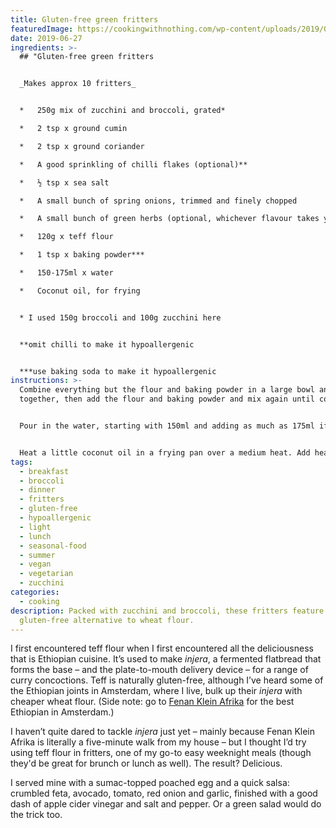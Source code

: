 ```yaml
---
title: Gluten-free green fritters
featuredImage: https://cookingwithnothing.com/wp-content/uploads/2019/06/DSC_0283-1-sml.jpg
date: 2019-06-27
ingredients: >-
  ## "Gluten-free green fritters


  _Makes approx 10 fritters_


  *   250g mix of zucchini and broccoli, grated*

  *   2 tsp x ground cumin

  *   2 tsp x ground coriander

  *   A good sprinkling of chilli flakes (optional)**

  *   ½ tsp x sea salt

  *   A small bunch of spring onions, trimmed and finely chopped

  *   A small bunch of green herbs (optional, whichever flavour takes your fancy)

  *   120g x teff flour

  *   1 tsp x baking powder***

  *   150-175ml x water

  *   Coconut oil, for frying


  * I used 150g broccoli and 100g zucchini here


  **omit chilli to make it hypoallergenic


  ***use baking soda to make it hypoallergenic
instructions: >-
  Combine everything but the flour and baking powder in a large bowl and mix
  together, then add the flour and baking powder and mix again until combined.


  Pour in the water, starting with 150ml and adding as much as 175ml if needed, mixing as you go. You’re looking for a thick, sturdy consistency. Not watery, but it shouldn’t be dry either – think of thick Greek yoghurt or something similar.


  Heat a little coconut oil in a frying pan over a medium heat. Add heaped tablespoons of the batter to the pan (starting with just one if you’re not sure of the consistency, and adding more water or more flour to adjust if necessary). Press the batter down to spread it out a bit. You want the fritters quite thin so the flour cooks through. Cook for 3-4 minutes on each side, until brown and cooked through.
tags:
  - breakfast
  - broccoli
  - dinner
  - fritters
  - gluten-free
  - hypoallergenic
  - light
  - lunch
  - seasonal-food
  - summer
  - vegan
  - vegetarian
  - zucchini
categories:
  - cooking
description: Packed with zucchini and broccoli, these fritters feature teff as a
  gluten-free alternative to wheat flour.
---
```


I first encountered teff flour when I first encountered all the deliciousness that is Ethiopian cuisine. It’s used to make _injera_, a fermented flatbread that forms the base – and the plate-to-mouth delivery device – for a range of curry concoctions. Teff is naturally gluten-free, although I’ve heard some of the Ethiopian joints in Amsterdam, where I live, bulk up their _injera_ with cheaper wheat flour. (Side note: go to [Fenan Klein Afrika](https://www.facebook.com/FenanKleinAfrika/) for the best Ethiopian in Amsterdam.)

I haven’t quite dared to tackle _injera_ just yet – mainly because Fenan Klein Afrika is literally a five-minute walk from my house – but I thought I’d try using teff flour in fritters, one of my go-to easy weeknight meals (though they'd be great for brunch or lunch as well). The result? Delicious.

I served mine with a sumac-topped poached egg and a quick salsa: crumbled feta, avocado, tomato, red onion and garlic, finished with a good dash of apple cider vinegar and salt and pepper. Or a green salad would do the trick too.
